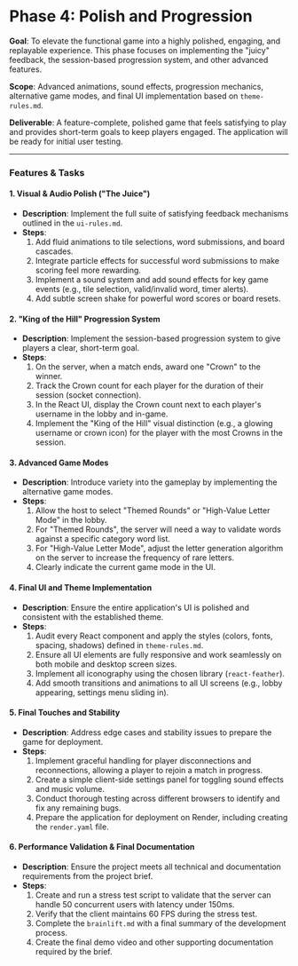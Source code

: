 # Phase 4: Polish and Progression

**Goal**: To elevate the functional game into a highly polished, engaging, and replayable experience. This phase focuses on implementing the "juicy" feedback, the session-based progression system, and other advanced features.

**Scope**: Advanced animations, sound effects, progression mechanics, alternative game modes, and final UI implementation based on `theme-rules.md`.

**Deliverable**: A feature-complete, polished game that feels satisfying to play and provides short-term goals to keep players engaged. The application will be ready for initial user testing.

---

### Features & Tasks

#### 1. Visual & Audio Polish ("The Juice")
*   **Description**: Implement the full suite of satisfying feedback mechanisms outlined in the `ui-rules.md`.
*   **Steps**:
    1.  Add fluid animations to tile selections, word submissions, and board cascades.
    2.  Integrate particle effects for successful word submissions to make scoring feel more rewarding.
    3.  Implement a sound system and add sound effects for key game events (e.g., tile selection, valid/invalid word, timer alerts).
    4.  Add subtle screen shake for powerful word scores or board resets.

#### 2. "King of the Hill" Progression System
*   **Description**: Implement the session-based progression system to give players a clear, short-term goal.
*   **Steps**:
    1.  On the server, when a match ends, award one "Crown" to the winner.
    2.  Track the Crown count for each player for the duration of their session (socket connection).
    3.  In the React UI, display the Crown count next to each player's username in the lobby and in-game.
    4.  Implement the "King of the Hill" visual distinction (e.g., a glowing username or crown icon) for the player with the most Crowns in the session.

#### 3. Advanced Game Modes
*   **Description**: Introduce variety into the gameplay by implementing the alternative game modes.
*   **Steps**:
    1.  Allow the host to select "Themed Rounds" or "High-Value Letter Mode" in the lobby.
    2.  For "Themed Rounds", the server will need a way to validate words against a specific category word list.
    3.  For "High-Value Letter Mode", adjust the letter generation algorithm on the server to increase the frequency of rare letters.
    4.  Clearly indicate the current game mode in the UI.

#### 4. Final UI and Theme Implementation
*   **Description**: Ensure the entire application's UI is polished and consistent with the established theme.
*   **Steps**:
    1.  Audit every React component and apply the styles (colors, fonts, spacing, shadows) defined in `theme-rules.md`.
    2.  Ensure all UI elements are fully responsive and work seamlessly on both mobile and desktop screen sizes.
    3.  Implement all iconography using the chosen library (`react-feather`).
    4.  Add smooth transitions and animations to all UI screens (e.g., lobby appearing, settings menu sliding in).

#### 5. Final Touches and Stability
*   **Description**: Address edge cases and stability issues to prepare the game for deployment.
*   **Steps**:
    1.  Implement graceful handling for player disconnections and reconnections, allowing a player to rejoin a match in progress.
    2.  Create a simple client-side settings panel for toggling sound effects and music volume.
    3.  Conduct thorough testing across different browsers to identify and fix any remaining bugs.
    4.  Prepare the application for deployment on Render, including creating the `render.yaml` file.

#### 6. Performance Validation & Final Documentation
*   **Description**: Ensure the project meets all technical and documentation requirements from the project brief.
*   **Steps**:
    1.  Create and run a stress test script to validate that the server can handle 50 concurrent users with latency under 150ms.
    2.  Verify that the client maintains 60 FPS during the stress test.
    3.  Complete the `brainlift.md` with a final summary of the development process.
    4.  Create the final demo video and other supporting documentation required by the brief. 